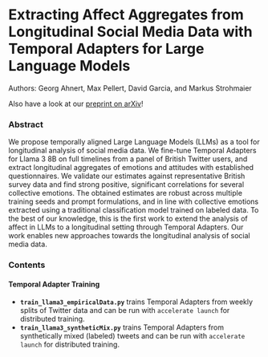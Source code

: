 # Extracting Affect Aggregates from Longitudinal Social Media Data with Temporal Adapters for Large Language Models
Authors: Georg Ahnert, Max Pellert, David Garcia, and Markus Strohmaier

Also have a look at our [preprint on arXiv](https://arxiv.org/abs/2409.17990)!

### Abstract

We propose temporally aligned Large Language Models (LLMs) as a tool for longitudinal analysis of social media data. We fine-tune Temporal Adapters for Llama 3 8B on full timelines from a panel of British Twitter users, and extract longitudinal aggregates of emotions and attitudes with established questionnaires. We validate our estimates against representative British survey data and find strong positive, significant correlations for several collective emotions. The obtained estimates are robust across multiple training seeds and prompt formulations, and in line with collective emotions extracted using a traditional classification model trained on labeled data. To the best of our knowledge, this is the first work to extend the analysis of affect in LLMs to a longitudinal setting through Temporal Adapters. Our work enables new approaches towards the longitudinal analysis of social media data.

### Contents

#### Temporal Adapter Training

- **`train_llama3_empiricalData.py`** trains Temporal Adapters from weekly splits of Twitter data and can be run with `accelerate launch` for distributed training.
- **`train_llama3_syntheticMix.py`** trains Temporal Adapters from synthetically mixed (labeled) tweets and can be run with `accelerate launch` for distributed training.